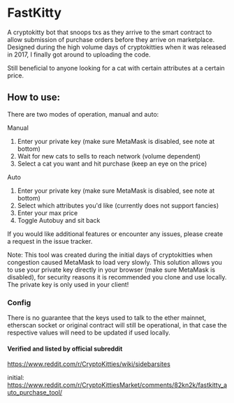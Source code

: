 # FastKitty

A cryptokitty bot that snoops txs as they arrive to the smart contract to allow submission of purchase orders before they arrive on marketplace. Designed during the high volume days of cryptokitties when it was released in 2017, I finally got around to uploading the code. 

Still beneficial to anyone looking for a cat with certain attributes at a certain price.

## How to use:

There are two modes of operation, manual and auto:

Manual

1) Enter your private key (make sure MetaMask is disabled, see note at bottom)
2) Wait for new cats to sells to reach network (volume dependent)
3) Select a cat you want and hit purchase (keep an eye on the price)

Auto

1) Enter your private key (make sure MetaMask is disabled, see note at bottom)
2) Select which attributes you'd like (currently does not support fancies)
3) Enter your max price
4) Toggle Autobuy and sit back

If you would like additional features or encounter any issues, please create a request in the issue tracker.

Note: This tool was created during the initial days of cryptokitties when congestion caused MetaMask to load very slowly. This solution allows you to use your private key directly in your browser (make sure MetaMask is disabled), for security reasons it is recommended you clone and use locally. The private key is only used in your client!

### Config
There is no guarantee that the keys used to talk to the ether mainnet, etherscan socket or original contract will still be operational, in that case the respective values will need to be updated if used locally.

#### Verified and listed by official subreddit
https://www.reddit.com/r/CryptoKitties/wiki/sidebarsites

initial: https://www.reddit.com/r/CryptoKittiesMarket/comments/82kn2k/fastkitty_auto_purchase_tool/

